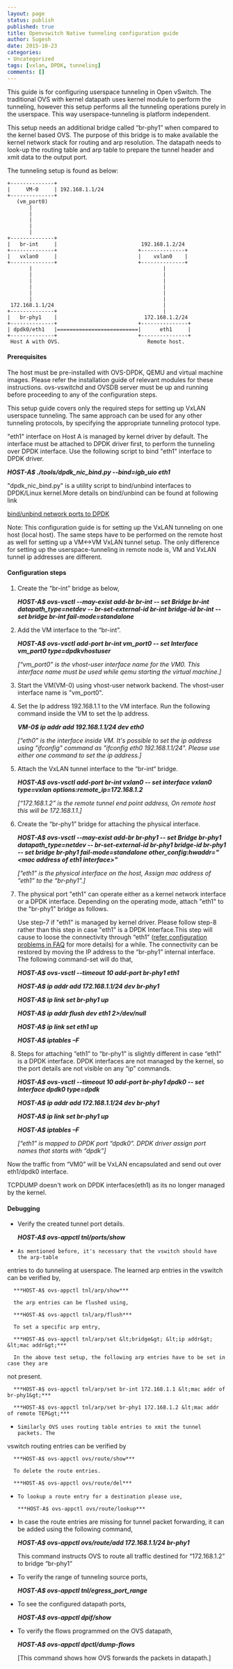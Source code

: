 ```yaml
---
layout: page
status: publish
published: true
title: Openvswitch Native tunneling configuration guide
author: Sugesh
date: 2015-10-23
categories:
- Uncategorized
tags: [vxlan, DPDK, tunneling]
comments: []
---
```


This guide is for configuring userspace tunneling in Open vSwitch. The
traditional OVS with kernel datapath uses kernel module to perform the tunneling,
however this setup performs all the tunneling operations purely in the
userspace. This way userspace-tunneling is platform independent.

This setup needs an additional bridge called “br-phy1” when compared to the
kernel based OVS. The purpose of this bridge is to make available the kernel
network stack for routing and arp resolution. The datapath needs to look-up
the routing table and arp table to prepare the tunnel header and xmit data to
the output port.

The tunneling setup is found as below:

    +--------------+
    |     VM-0     | 192.168.1.1/24
    +--------------+
       (vm_port0)
           |
           |
           |
           |
           |
    +--------------+
    |   br-int     |                           192.168.1.2/24
    +--------------+                          +--------------+
    |   vxlan0     |                          |    vxlan0    |
    +--------------+                          +--------------+
           |                                          |
           |                                          |
           |                                          |
           |                                          |
           |                                          |
           |                                          |
     172.168.1.1/24                                   |
    +--------------+                                  |
    |   br-phy1    |                            172.168.1.2/24
    +--------------+                          +---------------+
    | dpdk0/eth1   |==========================|      eth1     |
    +--------------+                          +---------------+
     Host A with OVS.                            Remote host.

#### Prerequisites
The host must be pre-installed with OVS-DPDK, QEMU and virtual machine images.
Please refer the installation guide of relevant modules for these instructions.
ovs-vswitchd and OVSDB server must be up and running before proceeding to any
of the configuration steps.

This setup guide covers only the required steps for setting up VxLAN userspace
tunneling. The same approach can be used for any other tunneling protocols, by
specifying the appropriate tunneling protocol type.

"eth1" interface on Host A is managed by kernel driver by default. The
interface must be attached to DPDK driver first, to perform the tunneling over
DPDK interface. Use the following script to bind "eth1" interface
to DPDK driver.

***HOST-A$ ./tools/dpdk_nic_bind.py --bind=igb_uio eth1***                  

"dpdk_nic_bind.py" is a utility script to bind/unbind interfaces to DPDK/Linux
kernel.More details on bind/unbind can be found at following link

 [bind/unbind network ports to DPDK](http://dpdk.org/doc/guides/linux_gsg/build_dpdk.html#binding-and-unbinding-network-ports-to-from-the-kernel-modules)

Note: This configuration guide is for setting up the VxLAN tunneling on one
host (local host). The same steps have to be performed on the remote host as well for
setting up a VM<->VM VxLAN tunnel setup. The only difference for setting up the
userspace-tunneling in remote node is, VM and VxLAN tunnel ip addresses are
different.

#### Configuration steps

1.	Create the “br-int” bridge as below,

    ***HOST-A$ ovs-vsctl --may-exist add-br br-int -- set Bridge br-int datapath_type=netdev --  br-set-external-id br-int bridge-id br-int -- set bridge br-int fail-mode=standalone***

2.	Add the VM interface to the “br-int”.

    ***HOST-A$ ovs-vsctl add-port br-int vm_port0 -- set Interface vm_port0 type=dpdkvhostuser***

    *[“vm_port0” is the vhost-user interface name for the VM0. This interface name
must be used while qemu starting the virtual machine.]*

3.	Start the VM(VM-0) using vhost-user network backend. The vhost-user
interface name is "vm_port0".

4.	Set the Ip address 192.168.1.1 to the VM interface. Run the following
command inside the VM to set the Ip address.

    ***VM-0$ ip addr add 192.168.1.1/24 dev eth0***

    *[“eth0” is the interface inside VM. It's possible to set the ip address using
"ifconfig" command as "ifconfig eth0 192.168.1.1/24". Please use either
one command to set the ip address.]*

5.	Attach the VxLAN tunnel interface to the “br-int“ bridge.

    ***HOST-A$ ovs-vsctl add-port br-int vxlan0 -- set interface vxlan0 type=vxlan options:remote_ip=172.168.1.2***

    *[“172.168.1.2” is the remote tunnel end point address, On remote host this
will be 172.168.1.1.]*

6.	Create the “br-phy1” bridge for attaching the physical interface.

    ***HOST-A$ ovs-vsctl --may-exist add-br br-phy1 -- set Bridge br-phy1 datapath_type=netdev -- br-set-external-id br-phy1 bridge-id br-phy1 -- set bridge br-phy1 fail-mode=standalone other_config:hwaddr="&lt;mac address of eth1 interface&gt;"***

    *[“eth1” is the physical interface on the host, Assign mac address of “eth1”
to the “br-phy1”.]*

7.	The physical port "eth1" can operate either as a kernel network
interface or a DPDK interface. Depending on the operating mode, attach "eth1"
to the "br-phy1" bridge as follows.

    Use step-7 if "eth1" is managed by kernel driver. Please follow step-8 rather than this step in case "eth1" is a DPDK Interface.This step will cause to loose the connectivity through “eth1” ([refer configuration problems in FAQ](https://github.com/openvswitch/ovs/blob/master/FAQ.md) for more details) for a while. The connectivity can be restored by moving the IP address to the “br-phy1” internal interface. The following command-set will do that,

    ***HOST-A$ ovs-vsctl --timeout 10 add-port br-phy1 eth1***

    ***HOST-A$ ip addr add 172.168.1.1/24 dev br-phy1***

    ***HOST-A$ ip link set br-phy1 up***

    ***HOST-A$ ip addr flush dev eth1 2>/dev/null***

    ***HOST-A$ ip link set eth1 up***

    ***HOST-A$ iptables –F***

8.	Steps for attaching “eth1” to “br-phy1” is slightly different in case
“eth1” is a DPDK interface. DPDK interfaces are not managed by the kernel, so
the port details are not visible on any “ip” commands.

    ***HOST-A$ ovs-vsctl --timeout 10 add-port br-phy1 dpdk0 -- set Interface dpdk0 type=dpdk***

    ***HOST-A$ ip addr add 172.168.1.1/24 dev br-phy1***

    ***HOST-A$ ip link set br-phy1 up***

    ***HOST-A$ iptables –F***

    *[“eth1” is mapped to DPDK port “dpdk0”. DPDK driver assign port names that
starts with “dpdk”]*

Now the traffic from “VM0” will be VxLAN encapsulated and send out over eth1/dpdk0
interface.

TCPDUMP doesn't work on DPDK interfaces(eth1) as its no longer managed by the kernel.

#### Debugging

* 	Verify the created tunnel port details.

     ***HOST-A$ ovs-appctl tnl/ports/show***

*	  As mentioned before, it's necessary that the vswitch should have the arp-table
entries to do tunneling at userspace. The learned arp entries in the vswitch
can be verified by,

      ***HOST-A$ ovs-appctl tnl/arp/show***

      the arp entries can be flushed using,

      ***HOST-A$ ovs-appctl tnl/arp/flush***

      To set a specific arp entry,

      ***HOST-A$ ovs-appctl tnl/arp/set &lt;bridge&gt; &lt;ip addr&gt; &lt;mac addr&gt;***

      In the above test setup, the following arp entries have to be set in case they are
 not present.

      ***HOST-A$ ovs-appctl tnl/arp/set br-int 172.168.1.1 &lt;mac addr of br-phy1&gt;***

      ***HOST-A$ ovs-appctl tnl/arp/set br-phy1 172.168.1.2 &lt;mac addr of remote TEP&gt;***

*	  Similarly OVS uses routing table entries to xmit the tunnel packets. The
vswitch routing entries can be verified by

      ***HOST-A$ ovs-appctl ovs/route/show***

      To delete the route entries.

      ***HOST-A$ ovs-appctl ovs/route/del***

*	  To lookup a route entry for a destination please use,

      ***HOST-A$ ovs-appctl ovs/route/lookup***

*   In case the route entries are missing for tunnel packet forwarding, it can be
added using the following command,

      ***HOST-A$ ovs-appctl ovs/route/add 172.168.1.1/24 br-phy1***

      This command instructs OVS to route all traffic destined for “172.168.1.2” to
 bridge “br-phy1”

*   To verify the range of tunneling source ports,

      ***HOST-A$ ovs-appctl tnl/egress_port_range***

*   To see the configured datapath ports,

      ***HOST-A$ ovs-appctl dpif/show***

*   To verify the flows programmed on the OVS datapath,

      ***HOST-A$ ovs-appctl dpctl/dump-flows***

      [This command shows how OVS forwards the packets in datapath.]
